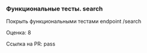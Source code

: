 ### Функциональные тесты. search

Покрыть функциональными тестами endpoint /search

Оценка: 8

Ссылка на PR: pass
